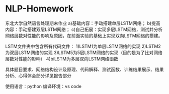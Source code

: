 # NLP-Homework

东北大学自然语言处理期末作业
a)基础内容：手动搭建单层LSTM网络；
b)提高内容：手动搭建双层LSTM网络；
c)自己拓展：实现多层LSTM网络，测试并分析网络层数对性能的影响及原因，在前面实验的基础上实现双向LSTM网络的搭建。

LSTM文件夹中包含所有代码文件：
1)LSTM1为单层LSTM网络的实现
2)LSTM2为双层LSTM网络的实现
3)LSTM5为5层LSTM网络的实现（目的是为了比对网络层数对性能的影响）
4)biLSTM为多层双向LSTM网络函数                      
                            
具体题目要求、网络结构设计及原理、代码解释、测试函数、训练结果展示、结果分析、心得体会部分详见报告部分

使用语言：python
编译环境：vs code
